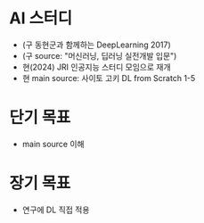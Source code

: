 # AI 스터디
- (구 동현군과 함께하는 DeepLearning 2017)
- (구 source: "머신러닝, 딥러닝 실전개발 입문")
- 현(2024) JRI 인공지능 스터디 모임으로 재개
- 현 main source: 사이토 고키 DL from Scratch 1-5

# 단기 목표

- main source 이해

# 장기 목표

- 연구에 DL 직접 적용
